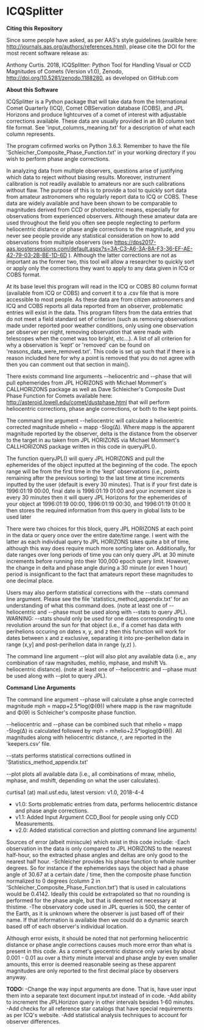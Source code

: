 # ICQSplitter
**Citing this Repository**

Since some people have asked, as per AAS's style guidelines (availble here: http://journals.aas.org/authors/references.html), please cite the DOI for the most recent software release as:

Anthony Curtis. 2018, ICQSplitter: Python Tool for Handling Visual or CCD Magnitudes of Comets (Version v1.0), Zenodo, http://doi.org/10.5281/zenodo.1188280, as developed on GitHub.com

**About this Software**

ICQSplitter is a Python package that will take data from the International Comet Quarterly (ICQ), 
Comet OBServation database (COBS), and JPL Horizons and produce lightcurves of a comet of interest 
with adjustable corrections available.  These data are usually provided in an 80 column text file format. 
See 'input_columns_meaning.txt' for a description of what each column represents. 

The program cofirmed works on Python 3.6.3. Remember to have the file 'Schleicher_Composite_Phase_Function.txt' in your 
working directory if you wish to perform phase angle corrections.

In analyzing data from multiple observers, questions arise of justifying which data to reject without biasing results. Moreover,
instrument calibration is not readily available to amateurs nor are such calibrations without flaw.
The purpose of this is to provide a tool to quickly sort data from amateur astronomers who regularly report data to ICQ or COBS. 
These data are widely available and have been shown to be comparable to magnitudes derived from CCD or photoelectric means, especially
for observations from experienced observers. Although these amateur data are used throughout the field you often see
people neglecting to perform heliocentric distance or phase angle corrections to the magnitude, and you 
never see people provide any statistical consideration on how to add observations from multiple observers
(see https://dps2017-aas.ipostersessions.com/default.aspx?s=3A-C3-A6-3A-8A-F3-36-EF-AE-42-79-03-2B-BE-1D-6D ). Although the 
latter corrections are not as important as the former two, this tool will allow a researcher to quickly sort or apply only the 
corrections they want to apply to any data given in ICQ or COBS format.

At its base level this program will read in the ICQ or COBS 80 column format (available from ICQ or COBS) and convert it to a .csv file 
that is more accessible to most people. As these data are from citizen astronomers and ICQ and COBS reports
all data reported from an observer, problematic entries will exist in the data. This program filters from the data
entries that do not meet a field standard set of criterion  (such as removing observations made under reported 
poor weather conditions, only using one observation per observer per night, removing 
observation that were made with telescopes when the comet was too bright, etc...). A list of all criterion for why
a observation is 'kept' or 'removed' can be found on 'reasons_data_were_removed.txt'. This code is set up such that
if there is a reason included here for why a point is removed that you do not agree with then you can comment out that section
in main().

There exists command line arguments --heliocentric and --phase that will pull ephemerides from JPL HORIZONS with
Michael Mommert's CALLHORIZONS package as well as Dave Schleicher's Composite Dust Phase Function for Comets available 
here: http://asteroid.lowell.edu/comet/dustphase.html that will perform heliocentric corrections, phase angle corrections,
or both to the kept points.

The command line argument --heliocentric will calculate a heliocentric corrected magnitude mhelio = mapp -5log(Δ). 
Where mapp is the apparent magnitude reported by the observer, delta is the distance from the observer to the target in au taken 
from JPL HORIZONS via Michael Mommert's CALLHORIZONS package written in this code in queryJPL(). 

The function queryJPL() will query JPL HORIZONS and pull the ephemerides of the object inputted at the beginning of the code.
The epoch range will be from the first time in the 'kept' observations (i.e., points remaining after the previous sorting) 
to the last time at time increments inputted by the user (default is every 30 minutes).  That is if your first date is 1996:01:19 00:00, 
final date is 1996:01:19 01:00 and your increment size is every 30 minutes then it will query JPL Horizons for the 
ephemerides of your object at 1996:01:19 00:00, 1996:01:19 00:30, and 1996:01:19 01:00 It then stores the required 
information from this query in global lists to be used later

There were two choices for this block, query JPL HORIZONS at each point in the data or query once over the entire date/time range.
I went with the latter as each individual query to JPL HORIZONS takes quite a bit of time, although this way
does require much more sorting later on. Additionally, for date ranges over long periods of time you can only
query JPL at 30 minute increments before running into their 100,000 epoch query limit. However, the change
in delta and phase angle during a 30 minute (or even 1 hour) period is insignificant to the fact that amateurs report
these magnitudes to one decimal place.

Users may also perform statistical corrections with the --stats command line argument. Please see the file
'statistics_method_appendix.txt' for an understanding of what this command does. (note at least one of --heliocentric
and --phase must be used along with --stats to query JPL). WARNING: --stats should only be used for one
dates corresponding to one revolution around the sun for that object (i.e., if a comet has data with perihelions occuring on dates
x, y, and z then this function will work for dates between x and z exclusive, separating it into pre-perihelion data in range (x,y] and
post-perihelion data in range (y,z) ).

The command line argument --plot will also plot any available data (i.e., any combination of raw magnitudes, mehlio, mphase, and 
mshift Vs. heliocentric distance). (note at least one of --heliocentric and --phase must be used along with --plot to query JPL).


**Command Line Arguments**

The command line argument --phase will calculate a phse angle corrected magnitude mph = mapp+2.5*log(Φ(ϴ)) where mapp
is the raw magnitude and Φ(ϴ) is Schleicher's composite phase function.

--heliocentric and --phase can be combined such that mhelio = mapp -5log(Δ) is calculated followed by mph = mhelio+2.5*loglog(Φ(ϴ)). All magnitudes along with heliocentric distance, r, are reported in the 'keepers.csv' file.

--stats performs statistical corrections outlined in 'Statistics_method_appendix.txt'

--plot plots all available data (i.e., all combinations of mraw, mhelio, mphase, and mshift, depending on what the user calculates).

curtisa1 (at) mail.usf.edu, latest version: v1.0, 2018-4-4

*	v1.0: Sorts problematic entries from data, performs heliocentric distance and phase angle corrections.
*	v1.1: Added Input Argument CCD_Bool for people using only CCD Measurements.
*	v2.0: Added statistical correction and plotting command line arguments!

Sources of error (albeit miniscule) which exist in this code include:
-Each observation in the data is only compared to JPL HORIZONS to the nearest half-hour, so the extracted phase 
 angles and deltas are only good to the nearest half hour.
-Schleicher provides his phase function to whole number degrees. So for instance if the ephemerides says the object had
 a phase angle of 30.67 at a certain date / time, then the composite phase function normalized to 0 degrees (column 2 in 
 'Schleicher_Composite_Phase_Function.txt') that is used in calculations would be 0.4142. Ideally this could be extrapolated so 
 that no rounding is performed for the phase angle, but that is deemed not necessary at thistime.
 -The observatory code used in JPL queries is 500, the center of the Earth, as it is unknown where the observer is just
  based off of their name. If that information is available then we could do a dynamic search based off of each observer's
  individual location.

Although error exists, it should be noted that not performing heliocentric distance or phase angle corrections
causes much more error than what is present in this code. As a comet's geocentric distance only varies by about 0.001 - 0.01 au over
a thirty minute interval and phase angle by even smaller amounts, this error is deemed reasonable seeing as these 
apparent magnitudes are only reported to the first decimal place by observers anyway.

**TODO:**
-Change the way input arguments are done. That is, have user input them into a separate text document input.txt instead of in code.
-Add ability to increment the JPLHorizon query in other intervals besides 1-60 minutes.
-Add checks for all reference star catalogs that have special requirements as per ICQ's website.
-Add statistical analysis techniques to account for observer differences.
